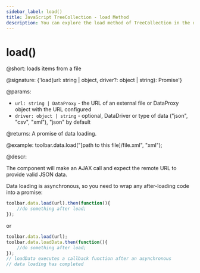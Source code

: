 ```yaml
---
sidebar_label: load()
title: JavaScript TreeCollection - load Method 
description: You can explore the load method of TreeCollection in the documentation of the DHTMLX JavaScript UI library. Browse developer guides and API reference, try out code examples and live demos, and download a free 30-day evaluation version of DHTMLX Suite.
---
```


# load()

@short: loads items from a file

@signature: {'load(url: string | object, driver?: object | string): Promise<any>'}

@params:
- `url: string | DataProxy` - the URL of an external file or DataProxy object with the URL configured
- `driver: object | string` - optional, DataDriver or type of data ("json", "csv", "xml"), "json" by default

@returns:
A promise of data loading.

@example:
toolbar.data.load("[path to this file]/file.xml", "xml");

@descr:

The component will make an AJAX call and expect the remote URL to provide valid JSON data.

Data loading is asynchronous, so you need to wrap any after-loading code into a promise:

~~~js
toolbar.data.load(url).then(function(){
    //do something after load;
});
~~~

or

~~~js
toolbar.data.load(url);
toolbar.data.loadData.then(function(){
    //do something after load;
});
// loadData executes a callback function after an asynchronous
// data loading has completed
~~~
